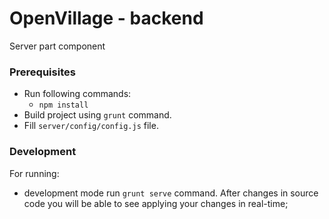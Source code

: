 # OpenVillage - backend
Server part component

### Prerequisites
* Run following commands:
  * `npm install`
* Build project using `grunt` command.
* Fill `server/config/config.js` file.

### Development
For running:
* development mode run `grunt serve` command. After changes in source code you will be able to see applying your changes in real-time;